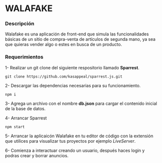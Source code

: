 # WALAFAKE

### Descripción

Walafake es una aplicación de front-end que simula las funcionalidades básicas de un sitio de compra-venta de artículos de segunda mano, ya sea que quieras vender algo o estes en busca de un producto.

### Requerimientos

1- Realizar un git clone del siguiente respositorio llamado **Sparrest**.

```
git clone https://github.com/kasappeal/sparrest.js.git
```

2- Descargar las dependencias necesarias para su funcionamiento.

```
npm i
```

3- Agrega un archivo con el nombre **db.json** para cargar el contenido inicial de la base de datos.

4- Arrancar Sparrest

```
npm start
```

5- Arrancar la aplicaicón Walafake en tu editor de código con la extensión que utilices para visualizar tus proyectos por ejemplo _LiveServer_.

6- Comienza a interactuar creando un usuario, después haces login y podras crear y borrar anuncios.
